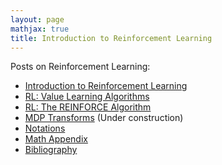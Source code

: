 ```yaml
---
layout: page
mathjax: true
title: Introduction to Reinforcement Learning
---
```


Posts on Reinforcement Learning:
- [Introduction to Reinforcement Learning](/machine_learning/2021/02/13/introduction_to_reinforcement_learning/)
- [RL: Value Learning Algorithms](/machine_learning/2021/02/14/value_learning_algorithms/)
- [RL: The REINFORCE Algorithm](/machine_learning/2021/02/14/reinforce/)
- [MDP Transforms](/machine_learning/mdp_transforms/) (Under construction)
- [Notations](/machine_learning/notations_and_glossary/)
- [Math Appendix](/machine_learning/math_appendix/)
- [Bibliography](/machine_learning/bibliography/)


